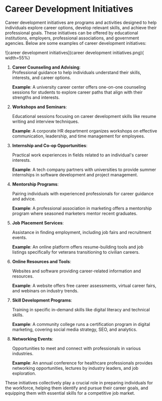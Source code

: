 # Career Development Initiatives

Career development initiatives are programs and activities designed to help individuals explore career options, develop relevant skills, and achieve their professional goals. These initiatives can be offered by educational institutions, employers, professional associations, and government agencies. Below are some examples of career development initiatives:


![career development initiatives](career development initiatives.png){ width=55%}

1. **Career Counseling and Advising**:  
     Professional guidance to help individuals understand their skills, interests, and career options.

     **Example**: A university career center offers one-on-one counseling sessions for students to explore career paths that align with their strengths and interests.

2. **Workshops and Seminars**:

     Educational sessions focusing on career development skills like resume writing and interview techniques.

     **Example**: A corporate HR department organizes workshops on effective communication, leadership, and time management for employees.

3. **Internship and Co-op Opportunities**:

     Practical work experiences in fields related to an individual's career interests.

     **Example**: A tech company partners with universities to provide summer internships in software development and project management.

4. **Mentorship Programs**:

     Pairing individuals with experienced professionals for career guidance and advice.

     **Example**: A professional association in marketing offers a mentorship program where seasoned marketers mentor recent graduates.

5. **Job Placement Services**:

     Assistance in finding employment, including job fairs and recruitment events.

     **Example**: An online platform offers resume-building tools and job listings specifically for veterans transitioning to civilian careers.

6. **Online Resources and Tools**:

     Websites and software providing career-related information and resources.

     **Example**: A website offers free career assessments, virtual career fairs, and webinars on industry trends.

7. **Skill Development Programs**:

     Training in specific in-demand skills like digital literacy and technical skills.

     **Example**: A community college runs a certification program in digital marketing, covering social media strategy, SEO, and analytics.

8. **Networking Events**:

     Opportunities to meet and connect with professionals in various industries.

     **Example**: An annual conference for healthcare professionals provides networking opportunities, lectures by industry leaders, and job exploration.

These initiatives collectively play a crucial role in preparing individuals for the workforce, helping them identify and pursue their career goals, and equipping them with essential skills for a competitive job market.